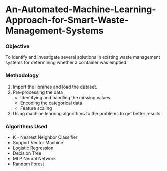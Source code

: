 # An-Automated-Machine-Learning-Approach-for-Smart-Waste-Management-Systems

### Objective
To identify and investigate several solutions in existing waste management systems for determining whether a container was emptied.

### Methodology
1. Import the libraries and load the dataset.
2. Pre-processing the data
   - Identifying  and handling the missing values.
   - Encoding the categorical data
   - Feature scaling
3. Using machine learning algorithms to the problems to get better results.

### Algorithms Used
-  K - Nearest Neighbor Classifier
-  Support Vector Machine
-  Logistic Regression 
-  Decision Tree 
-  MLP Neural Network 
-  Random Forest 
